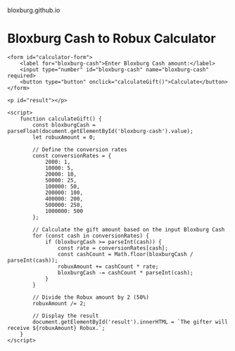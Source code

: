 bloxburg.github.io

<!DOCTYPE html>
<html>
<head>
    <title>Bloxburg Cash to Robux Calculator</title>
</head>
<body>
    <h1>Bloxburg Cash to Robux Calculator</h1>
    
    <form id="calculator-form">
        <label for="bloxburg-cash">Enter Bloxburg Cash amount:</label>
        <input type="number" id="bloxburg-cash" name="bloxburg-cash" required>
        <button type="button" onclick="calculateGift()">Calculate</button>
    </form>
    
    <p id="result"></p>

    <script>
        function calculateGift() {
            const bloxburgCash = parseFloat(document.getElementById('bloxburg-cash').value);
            let robuxAmount = 0;

            // Define the conversion rates
            const conversionRates = {
                2000: 1,
                10000: 5,
                20000: 10,
                50000: 25,
                100000: 50,
                200000: 100,
                400000: 200,
                500000: 250,
                1000000: 500
            };

            // Calculate the gift amount based on the input Bloxburg Cash
            for (const cash in conversionRates) {
                if (bloxburgCash >= parseInt(cash)) {
                    const rate = conversionRates[cash];
                    const cashCount = Math.floor(bloxburgCash / parseInt(cash));
                    robuxAmount += cashCount * rate;
                    bloxburgCash -= cashCount * parseInt(cash);
                }
            }

            // Divide the Robux amount by 2 (50%)
            robuxAmount /= 2;

            // Display the result
            document.getElementById('result').innerHTML = `The gifter will receive ${robuxAmount} Robux.`;
        }
    </script>
</body>
</html>
